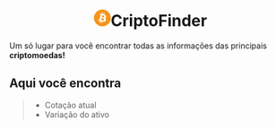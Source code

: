 <div align="center">
<h1><img src="./src/main/resources/static/img/svg/bitcoin_btc.svg" width="30px" heigth="30px"/>CriptoFinder</h1></div>

Um só lugar para você encontrar todas as informações das principais **criptomoedas!**

## Aqui você encontra

> - Cotação atual
> - Variação do ativo